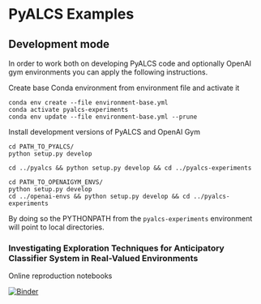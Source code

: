 # PyALCS Examples

## Development mode
In order to work both on developing PyALCS code and optionally OpenAI gym environments you can apply the following instructions.
 
Create base Conda environment from environment file and activate it

    conda env create --file environment-base.yml
    conda activate pyalcs-experiments
    conda env update --file environment-base.yml --prune

Install development versions of PyALCS and OpenAI Gym

    cd PATH_TO_PYALCS/
    python setup.py develop
    
    cd ../pyalcs && python setup.py develop && cd ../pyalcs-experiments
    
    cd PATH_TO_OPENAIGYM_ENVS/
    python setup.py develop
    cd ../openai-envs && python setup.py develop && cd ../pyalcs-experiments

By doing so the PYTHONPATH from the `pyalcs-experiments` environment will point to local directories.

### Investigating Exploration Techniques for Anticipatory Classifier System in Real-Valued Environments

Online reproduction notebooks

[![Binder](https://mybinder.org/badge_logo.svg)](https://mybinder.org/v2/gh/ParrotPrediction/pyalcs-experiments/a2c8d40e7426a5dce899e3ebb323431f0a57c6f3)
